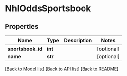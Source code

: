 # NhlOddsSportsbook

## Properties
Name | Type | Description | Notes
------------ | ------------- | ------------- | -------------
**sportsbook_id** | **int** |  | [optional] 
**name** | **str** |  | [optional] 

[[Back to Model list]](../README.md#documentation-for-models) [[Back to API list]](../README.md#documentation-for-api-endpoints) [[Back to README]](../README.md)

